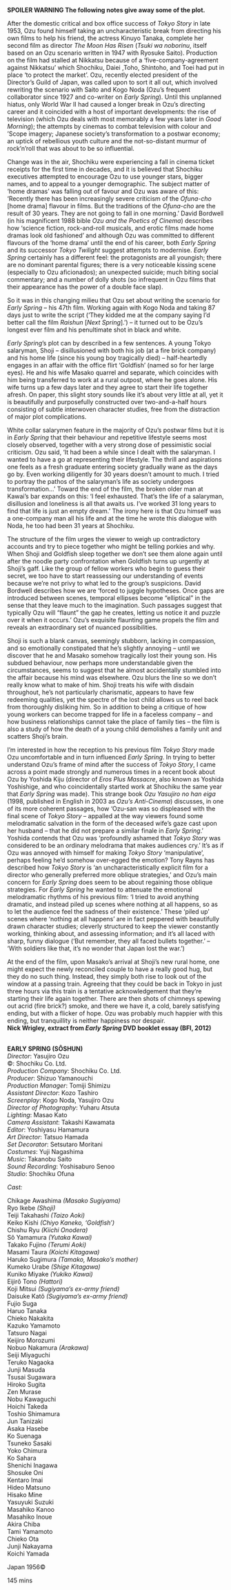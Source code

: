 

**SPOILER WARNING  The following notes give away some of the plot.**

After the domestic critical and box office success of _Tokyo Story_ in late 1953, Ozu found himself taking an uncharacteristic break from directing his own films to help his friend, the actress Kinuyo Tanaka, complete her second film as director  _The Moon Has Risen_ (_Tsuki wa noborinu_, itself based on an Ozu scenario written in 1947 with Ryosuke Saito). Production on the film had stalled at Nikkatsu because of a ‘five-company-agreement against Nikkatsu’ which Shochiku, Daiei ,Toho, Shintoho, and Toei had put in place ‘to protect the market’. Ozu, recently elected president of the Director’s Guild of Japan, was called upon to sort it all out, which involved rewriting the scenario with Saito and Kogo Noda (Ozu’s frequent collaborator since 1927 and co-writer on _Early Spring_). Until this unplanned hiatus, only World War II had caused a longer break in Ozu’s directing career and it coincided with a host of important developments: the rise of television (which Ozu deals with most memorably a few years later in _Good Morning_); the attempts by cinemas to combat television with colour and ’Scope imagery; Japanese society’s transformation to a postwar economy; an uptick of rebellious youth culture and the not-so-distant murmur of rock’n’roll that was about to be so influential.

Change was in the air, Shochiku were experiencing a fall in cinema ticket receipts for the first time in decades, and it is believed that Shochiku executives attempted to encourage Ozu to use younger stars, bigger names, and to appeal to a younger demographic. The subject matter of ‘home dramas’ was falling out of favour and Ozu was aware of this: ‘Recently there has been increasingly severe criticism of the _Ofuna-cho_ [home drama] flavour in films. But the traditions of the _Ofuna-cho_ are the result of 30 years. They are not going to fall in one morning.’ David Bordwell (in his magnificent 1988 bible _Ozu and the Poetics of Cinema_) describes how ‘science fiction, rock-and-roll musicals, and erotic films made home dramas look old fashioned’ and although Ozu was committed to different flavours of the ‘home drama’ until the end of his career, both _Early Spring_ and its successor _Tokyo Twilight_ suggest attempts to modernise. _Early Spring_ certainly has a different feel: the protagonists are all youngish; there are no dominant parental figures; there is a very noticeable kissing scene (especially to Ozu aficionados); an unexpected suicide; much biting social commentary; and a number of dolly shots (so infrequent in Ozu films that their appearance has the power of a double face slap).

So it was in this changing milieu that Ozu set about writing the scenario for _Early Spring_ – his 47th film. Working again with Kogo Noda and taking 87 days just to write the script (‘They kidded me at the company saying I’d better call the film _Raishun_ [_Next Spring_].’) – it turned out to be Ozu’s longest ever film and his penultimate shot in black and white.

_Early Spring_’s plot can by described in a few sentences. A young Tokyo salaryman, Shoji – disillusioned with both his job (at a fire brick company) and his home life (since his young boy tragically died) – half-heartedly engages in an affair with the office flirt ‘Goldfish’ (named so for her large eyes). He and his wife Masako quarrel and separate, which coincides with him being transferred to work at a rural outpost, where he goes alone. His wife turns up a few days later and they agree to start their life together afresh. On paper, this slight story sounds like it’s about very little at all, yet it is beautifully and purposefully constructed over two-and-a-half hours consisting of subtle interwoven character studies, free from the distraction of major plot complications.

White collar salarymen feature in the majority of Ozu’s postwar films but it is in  _Early Spring_ that their behaviour and repetitive lifestyle seems most closely observed, together with a very strong dose of pessimistic social criticism. Ozu said, ‘It had been a while since I dealt with the salaryman. I wanted to have a go at representing their lifestyle. The thrill and aspirations one feels as a fresh graduate entering society gradually wane as the days go by. Even working diligently for 30 years doesn’t amount to much. I tried to portray the pathos of the salaryman’s life as society undergoes transformation...’ Toward the end of the film, the broken older man at Kawai’s bar expands on this: ‘I feel exhausted. That’s the life of a salaryman, disillusion and loneliness is all that awaits us. I’ve worked 31 long years to find that life is just an empty dream.’ The irony here is that Ozu himself was a one-company man all his life and at the time he wrote this dialogue with Noda, he too had been 31 years at Shochiku.

The structure of the film urges the viewer to weigh up contradictory accounts and try to piece together who might be telling porkies and why. When Shoji and Goldfish sleep together we don’t see them alone again until after the noodle party confrontation when Goldfish turns up urgently at Shoji’s gaff. Like the group of fellow workers who begin to guess their secret, we too have to start reassessing our understanding of events because we’re not privy to what led to the group’s suspicions. David Bordwell describes how we are ‘forced to juggle hypotheses. Once gaps are introduced between scenes, temporal ellipses become “elliptical” in the sense that they leave much to the imagination. Such passages suggest that typically Ozu will “flaunt” the gap he creates, letting us notice it and puzzle over it when it occurs.’ Ozu’s exquisite flaunting game propels the film and reveals an extraordinary set of nuanced possibilities.

Shoji is such a blank canvas, seemingly stubborn, lacking in compassion, and so emotionally constipated that he’s slightly annoying – until we discover that he and Masako somehow tragically lost their young son. His subdued behaviour, now perhaps more understandable given the circumstances, seems to suggest that he almost accidentally stumbled into the affair because his mind was elsewhere. Ozu blurs the line so we don’t really know what to make of him. Shoji treats his wife with disdain throughout, he’s not particularly charismatic, appears to have few redeeming qualities, yet the spectre of the lost child allows us to reel back from thoroughly disliking him. So in addition to being a critique of how young workers can become trapped for life in a faceless company – and how business relationships cannot take the place of family ties – the film is also a study of how the death of a young child demolishes a family unit and scatters Shoji’s brain.

I’m interested in how the reception to his previous film _Tokyo Story_ made Ozu uncomfortable and in turn influenced _Early Spring_. In trying to better understand Ozu’s frame of mind after the success of _Tokyo Story_, I came across a point made strongly and numerous times in a recent book about Ozu by Yoshida Kiju (director of _Eros Plus Massacre_, also known as Yoshida Yoshishige, and who coincidentally started work at Shochiku the same year that _Early Spring_ was made). This strange book _Ozu Yasujiro no han eiga_ (1998, published in English in 2003 as _Ozu’s Anti-Cinema_) discusses, in one of its more coherent passages, how ‘Ozu-san was so displeased with the final scene of _Tokyo Story_ – appalled at the way viewers found some melodramatic salvation in the form of the deceased wife’s gaze cast upon her husband – that he did not prepare a similar finale in _Early Spring_.’ Yoshida contends that Ozu was ‘profoundly ashamed that _Tokyo Story_ was considered to be an ordinary melodrama that makes audiences cry.’ It’s as if Ozu was annoyed with himself for making _Tokyo Story_ ‘manipulative’, perhaps feeling he’d somehow over-egged the emotion? Tony Rayns has described how _Tokyo Story_ is ‘an uncharacteristically explicit film for a director who generally preferred more oblique strategies,’ and Ozu’s main concern for _Early Spring_ does seem to be about regaining those oblique strategies. For _Early Spring_ he wanted to attenuate the emotional melodramatic rhythms of his previous film: ‘I tried to avoid anything dramatic, and instead piled up scenes where nothing at all happens, so as to let the audience feel the sadness of their existence.’ These ‘piled up’ scenes where ‘nothing at all happens’ are in fact peppered with beautifully drawn character studies; cleverly structured to keep the viewer constantly working, thinking about, and assessing information; and it’s all laced with sharp, funny dialogue (‘But remember, they all faced bullets together.’ – ‘With soldiers like that, it’s no wonder that Japan lost the war.’)

At the end of the film, upon Masako’s arrival at Shoji’s new rural home, one might expect the newly reconciled couple to have a really good hug, but they do no such thing. Instead, they simply both rise to look out of the window at a passing train. Agreeing that they could be back in Tokyo in just three hours via this train is a tentative acknowledgement that they’re starting their life again together. There are then shots of chimneys spewing out acrid (fire brick?) smoke, and there we have it, a cold, barely satisfying ending, but with a flicker of hope. Ozu was probably much happier with this ending, but tranquillity is neither happiness nor despair.  
**Nick Wrigley, extract from _Early Spring_ DVD booklet essay (BFI, 2012)**
<br><br>

**EARLY SPRING (SÔSHUN)**  
_Director_: Yasujiro Ozu  
©: Shochiku Co. Ltd.  
_Production Company_: Shochiku Co. Ltd.  
_Producer_: Shizuo Yamanouchi  
_Production Manager_: Tomiji Shimizu  
_Assistant Director_: Kozo Tashiro  
_Screenplay_: Kogo Noda, Yasujiro Ozu  
_Director of Photography_: Yuharu Atsuta  
_Lighting_: Masao Kato  
_Camera Assistant_: Takashi Kawamata  
_Editor_: Yoshiyasu Hamamura  
_Art Director_: Tatsuo Hamada  
_Set Decorator_: Setsutaro Moritani  
_Costumes_: Yuji Nagashima  
_Music_: Takanobu Saito  
_Sound Recording_: Yoshisaburo Senoo  
_Studio_: Shochiku Ofuna

_Cast:_

Chikage Awashima _(Masako Sugiyama)_  
Ryo Ikebe _(Shoji)_  
Teiji Takahashi _(Taizo Aoki)_  
Keiko Kishi _(Chiyo Kaneko, ‘Goldfish’)_  
Chishu Ryu _(Kiichi Onodera)_  
Sô Yamamura _(Yutaka Kawai)_  
Takako Fujino _(Terumi Aoki)_  
Masami Taura _(Koichi Kitagawa)_  
Haruko Sugimura _(Tamako, Masako’s mother)_  
Kumeko Urabe _(Shige Kitagawa)_  
Kuniko Miyake _(Yukiko Kawai)_  
Eijirô Tono _(Hattori)_  
Koji Mitsui _(Sugiyama’s ex-army friend)_  
Daisuke Katô _(Sugiyama’s ex-army friend)_  
Fujio Suga  
Haruo Tanaka  
Chieko Nakakita  
Kazuko Yamamoto  
Tatsuro Nagai  
Keijiro Morozumi  
Nobuo Nakamura _(Arakawa)_  
Seiji Miyaguchi  
Teruko Nagaoka  
Junji Masuda  
Tsusai Sugawara  
Hiroko Sugita  
Zen Murase  
Nobu Kawaguchi  
Hoichi Takeda  
Toshio Shimamura  
Jun Tanizaki  
Asaka Hasebe  
Ko Suenaga  
Tsuneko Sasaki  
Yoko Chimura  
Ko Sahara  
Shenichi Inagawa  
Shosuke Oni  
Kentaro Imai  
Hideo Matsuno  
Hisako Mine  
Yasuyuki Suzuki  
Masahiko Kanoo  
Masahiko Inoue  
Akira Chiba  
Tami Yamamoto  
Chieko Ota  
Junji Nakayama  
Koichi Yamada

Japan 1956©

145 mins
<!--stackedit_data:
eyJoaXN0b3J5IjpbLTE3MjU3MzU5MTRdfQ==
-->